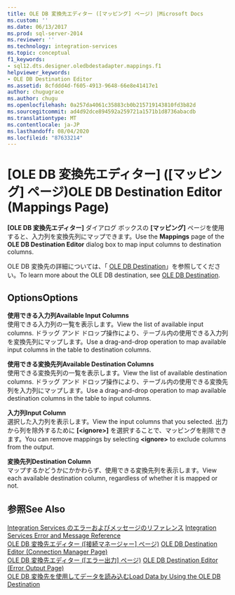 ```yaml
---
title: OLE DB 変換先エディター ([マッピング] ページ) |Microsoft Docs
ms.custom: ''
ms.date: 06/13/2017
ms.prod: sql-server-2014
ms.reviewer: ''
ms.technology: integration-services
ms.topic: conceptual
f1_keywords:
- sql12.dts.designer.oledbdestadapter.mappings.f1
helpviewer_keywords:
- OLE DB Destination Editor
ms.assetid: 8cfddd4d-f605-4913-9648-66e8e41417e1
author: chugugrace
ms.author: chugu
ms.openlocfilehash: 0a257da4061c35883cb0b215719143810fd3b82d
ms.sourcegitcommit: ad4d92dce894592a259721a1571b1d8736abacdb
ms.translationtype: MT
ms.contentlocale: ja-JP
ms.lasthandoff: 08/04/2020
ms.locfileid: "87633214"
---
```

# <a name="ole-db-destination-editor-mappings-page"></a><span data-ttu-id="dc727-102">[OLE DB 変換先エディター] ([マッピング] ページ)</span><span class="sxs-lookup"><span data-stu-id="dc727-102">OLE DB Destination Editor (Mappings Page)</span></span>
  <span data-ttu-id="dc727-103">**[OLE DB 変換先エディター]** ダイアログ ボックスの **[マッピング]** ページを使用すると、入力列を変換先列にマップできます。</span><span class="sxs-lookup"><span data-stu-id="dc727-103">Use the **Mappings** page of the **OLE DB Destination Editor** dialog box to map input columns to destination columns.</span></span>  
  
 <span data-ttu-id="dc727-104">OLE DB 変換先の詳細については、「 [OLE DB Destination](data-flow/ole-db-destination.md)」を参照してください。</span><span class="sxs-lookup"><span data-stu-id="dc727-104">To learn more about the OLE DB destination, see [OLE DB Destination](data-flow/ole-db-destination.md).</span></span>  
  
## <a name="options"></a><span data-ttu-id="dc727-105">Options</span><span class="sxs-lookup"><span data-stu-id="dc727-105">Options</span></span>  
 <span data-ttu-id="dc727-106">**使用できる入力列**</span><span class="sxs-lookup"><span data-stu-id="dc727-106">**Available Input Columns**</span></span>  
 <span data-ttu-id="dc727-107">使用できる入力列の一覧を表示します。</span><span class="sxs-lookup"><span data-stu-id="dc727-107">View the list of available input columns.</span></span> <span data-ttu-id="dc727-108">ドラッグ アンド ドロップ操作により、テーブル内の使用できる入力列を変換先列にマップします。</span><span class="sxs-lookup"><span data-stu-id="dc727-108">Use a drag-and-drop operation to map available input columns in the table to destination columns.</span></span>  
  
 <span data-ttu-id="dc727-109">**使用できる変換先列**</span><span class="sxs-lookup"><span data-stu-id="dc727-109">**Available Destination Columns**</span></span>  
 <span data-ttu-id="dc727-110">使用できる変換先列の一覧を表示します。</span><span class="sxs-lookup"><span data-stu-id="dc727-110">View the list of available destination columns.</span></span> <span data-ttu-id="dc727-111">ドラッグ アンド ドロップ操作により、テーブル内の使用できる変換先列を入力列にマップします。</span><span class="sxs-lookup"><span data-stu-id="dc727-111">Use a drag-and-drop operation to map available destination columns in the table to input columns.</span></span>  
  
 <span data-ttu-id="dc727-112">**入力列**</span><span class="sxs-lookup"><span data-stu-id="dc727-112">**Input Column**</span></span>  
 <span data-ttu-id="dc727-113">選択した入力列を表示します。</span><span class="sxs-lookup"><span data-stu-id="dc727-113">View the input columns that you selected.</span></span> <span data-ttu-id="dc727-114">出力から列を除外するために **[\<ignore>]** を選択することで、マッピングを削除できます。</span><span class="sxs-lookup"><span data-stu-id="dc727-114">You can remove mappings by selecting **\<ignore>** to exclude columns from the output.</span></span>  
  
 <span data-ttu-id="dc727-115">**変換先列**</span><span class="sxs-lookup"><span data-stu-id="dc727-115">**Destination Column**</span></span>  
 <span data-ttu-id="dc727-116">マップするかどうかにかかわらず、使用できる変換先列を表示します。</span><span class="sxs-lookup"><span data-stu-id="dc727-116">View each available destination column, regardless of whether it is mapped or not.</span></span>  
  
## <a name="see-also"></a><span data-ttu-id="dc727-117">参照</span><span class="sxs-lookup"><span data-stu-id="dc727-117">See Also</span></span>  
 <span data-ttu-id="dc727-118">[Integration Services のエラーおよびメッセージのリファレンス](../../2014/integration-services/integration-services-error-and-message-reference.md) </span><span class="sxs-lookup"><span data-stu-id="dc727-118">[Integration Services Error and Message Reference](../../2014/integration-services/integration-services-error-and-message-reference.md) </span></span>  
 <span data-ttu-id="dc727-119">[OLE DB 変換先エディター &#40;[接続マネージャー] ページ&#41;](../../2014/integration-services/ole-db-destination-editor-connection-manager-page.md) </span><span class="sxs-lookup"><span data-stu-id="dc727-119">[OLE DB Destination Editor &#40;Connection Manager Page&#41;](../../2014/integration-services/ole-db-destination-editor-connection-manager-page.md) </span></span>  
 <span data-ttu-id="dc727-120">[OLE DB 変換先エディター &#40;[エラー出力] ページ&#41;](../../2014/integration-services/ole-db-destination-editor-error-output-page.md) </span><span class="sxs-lookup"><span data-stu-id="dc727-120">[OLE DB Destination Editor &#40;Error Output Page&#41;](../../2014/integration-services/ole-db-destination-editor-error-output-page.md) </span></span>  
 [<span data-ttu-id="dc727-121">OLE DB 変換先を使用してデータを読み込む</span><span class="sxs-lookup"><span data-stu-id="dc727-121">Load Data by Using the OLE DB Destination</span></span>](data-flow/load-data-by-using-the-ole-db-destination.md)  
  
  
